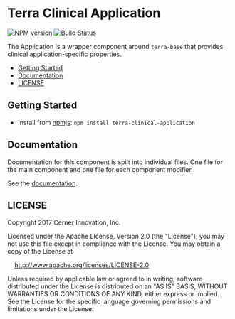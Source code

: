 # Terra Clinical Application


[![NPM version](https://badgen.net/npm/v/terra-clinical-application)](https://www.npmjs.org/package/terra-clinical-application)
[![Build Status](https://badgen.net/travis/cerner/terra-clinical)](https://travis-ci.org/cerner/terra-clinical)

The Application is a wrapper component around `terra-base` that provides clinical application-specific properties.

- [Getting Started](#getting-started)
- [Documentation](#documentation)
- [LICENSE](#license)

## Getting Started

- Install from [npmjs](https://www.npmjs.com): `npm install terra-clinical-application`

## Documentation

Documentation for this component is spilt into individual files.
One file for the main component and one file for each component modifier.

See the [documentation](docs/).

## LICENSE

Copyright 2017 Cerner Innovation, Inc.

Licensed under the Apache License, Version 2.0 (the "License"); you may not use this file except in compliance with the License. You may obtain a copy of the License at

&nbsp;&nbsp;&nbsp;&nbsp;http://www.apache.org/licenses/LICENSE-2.0

Unless required by applicable law or agreed to in writing, software distributed under the License is distributed on an "AS IS" BASIS, WITHOUT WARRANTIES OR CONDITIONS OF ANY KIND, either express or implied. See the License for the specific language governing permissions and limitations under the License.
